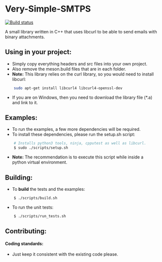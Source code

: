 # Very-Simple-SMTPS

[![Build status](https://ci.appveyor.com/api/projects/status/914ruifjnopxs3gy?svg=true)](https://ci.appveyor.com/project/matthewT53/very-simple-smtps)

A small library written in C++ that uses libcurl to be able to send emails with binary attachments.

## Using in your project:
* Simply copy everything headers and src files into your own project. 
* Also remove the meson.build files that are in each folder.
* **Note:** This library relies on the curl library, so you would need to install libcurl:
```sh
    sudo apt-get install libcurl4 libcurl4-openssl-dev
```
* If you are on Windows, then you need to download the library file (*.a) and link to it.

## Examples:
* To run the examples, a few more dependencies will be required.
* To install these dependencies, please run the setup.sh script:
```sh
    # Installs python3 tools, ninja, cpputest as well as libcurl.
    $ sudo ./scripts/setup.sh
```
* **Note:** The recommendation is to execute this script while inside a python virtual environment.

## Building:
* To **build** the tests and the examples:
```sh
    $ ./scripts/build.sh
```
* To run the unit tests:
```sh
    $ ./scripts/run_tests.sh
```

## Contributing:
#### Coding standards:
* Just keep it consistent with the existing code please.
